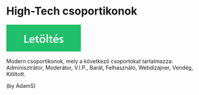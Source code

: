 # High-Tech csoportikonok

[![Letöltés](res/download.png)](https://github.com/ucoztaska/grafika/raw/master/downloads/high-tech.zip)

Modern csoportikonok, mely a következő csoportokat tartalmazza: Adminisztrátor, Moderátor, V.I.P., Barát, Felhasználó, Webdizájner, Vendég, Kitiltott. 

(by AdamS)
